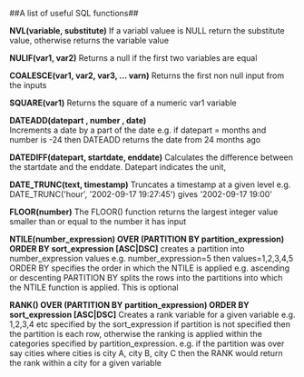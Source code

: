 ##A list of useful SQL functions##

**NVL(variable, substitute)**
If a variabl valuee is NULL return the substitute value, otherwise returns the variable value

**NULIF(var1, var2)**
Returns a null if the first two variables are equal

**COALESCE(var1, var2, var3,   ... varn)**
Returns the first non null input from the inputs

**SQUARE(var1)**
Returns the square of a numeric var1 variable

**DATEADD(datepart , number , date)**  
Increments a date by a part of the date e.g. if datepart = months and number is -24 then DATEADD returns the date from 24 months ago

**DATEDIFF(datepart, startdate, enddate)**
Calculates the difference between the startdate and the enddate. Datepart indicates the unit,

**DATE_TRUNC(text, timestamp)**
Truncates a timestamp at a given level e.g. DATE_TRUNC('hour', '2002-09-17 19:27:45') gives '2002-09-17 19:00'

**FLOOR(number)**
The FLOOR() function returns the largest integer value smaller than or equal to the number it has input

**NTILE(number_expression) OVER (PARTITION BY partition_expression) ORDER BY sort_expression [ASC|DSC]**
creates a partition into number_expression values e.g. number_expression=5  then values=1,2,3,4,5
ORDER BY specifies the order in which the NTILE is applied e.g. ascending or descenting 
PARTITION BY splits the rows into the  partitions into which the NTILE function is applied. This is optional

**RANK() OVER (PARTITION BY partition_expression) ORDER BY sort_expression [ASC|DSC]**
Creates a rank variable for a given variable e.g. 1,2,3,4 etc specified by the sort_expression
if partition is not specified then the partition is each row, otherwise the ranking is applied within the categories specified by partition_expression.
e.g. if the partition was over say cities where cities is city A, city B, city C then the RANK would return the rank within a city for a given variable

